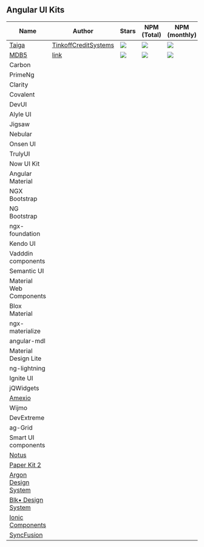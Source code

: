 ## Angular UI Kits

| Name | Author | Stars | NPM (Total) | NPM (monthly) | Version | License |
|---|---|---|---|---|---|---|
| [Taiga](https://taiga-ui.dev/) | [TinkoffCreditSystems](https://github.com/TinkoffCreditSystems) | ![](https://img.shields.io/github/stars/TinkoffCreditSystems/taiga-ui) | ![](https://badgen.net/npm/dt/@taiga-ui/cdk) | ![](https://badgen.net/npm/dm/@taiga-ui/cdk) |![](https://badgen.net/npm/v/@taiga-ui/cdk)| ![](https://img.shields.io/github/license/TinkoffCreditSystems/taiga-ui) |
| [MDB5](https://github.com/mdbootstrap/mdb-ui-kit) | [link]()  | ![](https://img.shields.io/github/stars/mdbootstrap/mdb-angular-ui-kit) | ![](https://badgen.net/npm/dt/mdbootstrap/mdb-angular-ui-kit)|![](https://badgen.net/npm/dm/mdbootstrap/mdb-angular-ui-kit)|![](https://badgen.net/npm/v/mdb-angular-ui-kit)|![](https://img.shields.io/github/license/mdbootstrap/mdb-angular-ui-kit)|
| Carbon |  |  |  |  |  |  |
| PrimeNg |  |  |  |  |  |  |
| Clarity |  |  |  |  |  |  |
| Covalent |  |  |  |  |  |  |
| DevUI |  |  |  |  |  |  |
| Alyle UI |  |  |  |  |  |  |
| Jigsaw |  |  |  |  |  |  |
| Nebular |  |  |  |  |  |  |
| Onsen UI |  |  |  |  |  |  |
| TrulyUI |  |  |  |  |  |  |
| Now UI Kit |  |  |  |  |  |  |
| Angular Material |  |  |  |  |  |  |
| NGX Bootstrap |  |  |  |  |  |  |
| NG Bootstrap |  |  |  |  |  |  |
| ngx-foundation |  |  |  |  |  |  |
| Kendo UI |  |  |  |  |  |  |
| Vadddin components |  |  |  |  |  |  |
| Semantic UI |  |  |  |  |  |  |
| Material Web Components |  |  |  |  |  |  |
| Blox Material |  |  |  |  |  |  |
| ngx-materialize |  |  |  |  |  |  |
| angular-mdl |  |  |  |  |  |  |
| Material Design Lite |  |  |  |  |  |  |
| ng-lightning |  |  |  |  |  |  |
| Ignite UI |  |  |  |  |  |  |
| jQWidgets |  |  |  |  |  |  |
| [Amexio](https://github.com/meta-magic/amexio.github.io) |  |  |  |  |  |  |
| Wijmo |  |  |  |  |  |  |
| DevExtreme |  |  |  |  |  |  |
| ag-Grid |  |  |  |  |  |  |
| Smart UI components |  |  |  |  |  |  |
| [Notus](https://github.com/creativetimofficial/notus-angular)  | 
| [Paper Kit 2](https://github.com/creativetimofficial/paper-kit-2-angular)  | 
| [Argon Design System](https://github.com/creativetimofficial/argon-design-system-angular) |
| [Blk• Design System](https://github.com/creativetimofficial/blk-design-system-angular) |
| [Ionic Components](https://ionicframework.com/docs/components) | 
| [SyncFusion](https://github.com/syncfusion/ej2-angular-ui-components) |
